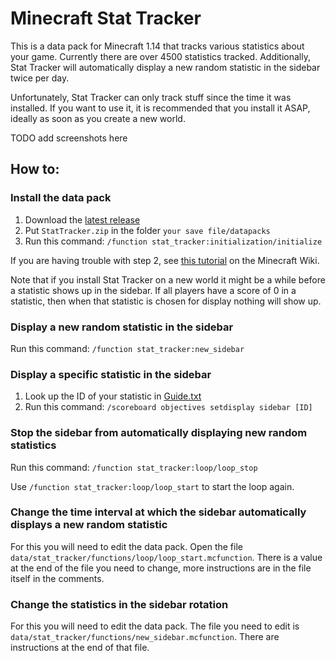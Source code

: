 # Minecraft Stat Tracker
This is a data pack for Minecraft 1.14 that tracks various statistics about your game. Currently there are over 4500 statistics tracked. Additionally, Stat Tracker will automatically display a new random statistic in the sidebar twice per day.

Unfortunately, Stat Tracker can only track stuff since the time it was installed. If you want to use it, it is recommended that you install it ASAP, ideally as soon as you create a new world.



TODO add screenshots here



## How to:

### Install the data pack

1. Download the [latest release](https://github.com/JimmyCushnie/Minecraft-Stat-Tracker/releases/latest)
1. Put `StatTracker.zip` in the folder `your save file/datapacks`
1. Run this command: `/function stat_tracker:initialization/initialize`

If you are having trouble with step 2, see [this tutorial](https://minecraft.gamepedia.com/Tutorials/Installing_a_data_pack) on the Minecraft Wiki.

Note that if you install Stat Tracker on a new world it might be a while before a statistic shows up in the sidebar. If all players have a score of 0 in a statistic, then when that statistic is chosen for display nothing will show up.

### Display a new random statistic in the sidebar

Run this command: `/function stat_tracker:new_sidebar`

### Display a specific statistic in the sidebar

1. Look up the ID of your statistic in [Guide.txt](https://github.com/JimmyCushnie/Minecraft-Stat-Tracker/blob/d2f40d803b3ce3ef9cb28b72ab4ad8cea01bbb6d/Guide.txt)
1. Run this command: `/scoreboard objectives setdisplay sidebar [ID]`

### Stop the sidebar from automatically displaying new random statistics

Run this command: `/function stat_tracker:loop/loop_stop`

Use `/function stat_tracker:loop/loop_start` to start the loop again.

### Change the time interval at which the sidebar automatically displays a new random statistic

For this you will need to edit the data pack. Open the file `data/stat_tracker/functions/loop/loop_start.mcfunction`. There is a value at the end of the file you need to change, more instructions are in the file itself in the comments.

### Change the statistics in the sidebar rotation

For this you will need to edit the data pack. The file you need to edit is `data/stat_tracker/functions/new_sidebar.mcfunction`. There are instructions at the end of that file.